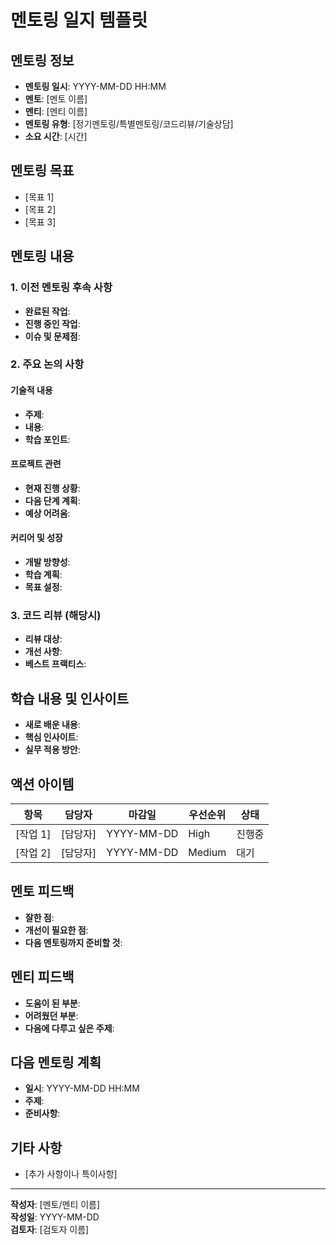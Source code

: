 # 멘토링 일지 템플릿

## 멘토링 정보
- **멘토링 일시**: YYYY-MM-DD HH:MM
- **멘토**: [멘토 이름]
- **멘티**: [멘티 이름]
- **멘토링 유형**: [정기멘토링/특별멘토링/코드리뷰/기술상담]
- **소요 시간**: [시간]

## 멘토링 목표
- [목표 1]
- [목표 2]
- [목표 3]

## 멘토링 내용

### 1. 이전 멘토링 후속 사항
- **완료된 작업**: 
- **진행 중인 작업**: 
- **이슈 및 문제점**: 

### 2. 주요 논의 사항
#### 기술적 내용
- **주제**: 
- **내용**: 
- **학습 포인트**: 

#### 프로젝트 관련
- **현재 진행 상황**: 
- **다음 단계 계획**: 
- **예상 어려움**: 

#### 커리어 및 성장
- **개발 방향성**: 
- **학습 계획**: 
- **목표 설정**: 

### 3. 코드 리뷰 (해당시)
- **리뷰 대상**: 
- **개선 사항**: 
- **베스트 프랙티스**: 

## 학습 내용 및 인사이트
- **새로 배운 내용**: 
- **핵심 인사이트**: 
- **실무 적용 방안**: 

## 액션 아이템
| 항목 | 담당자 | 마감일 | 우선순위 | 상태 |
|------|--------|--------|----------|------|
| [작업 1] | [담당자] | YYYY-MM-DD | High | 진행중 |
| [작업 2] | [담당자] | YYYY-MM-DD | Medium | 대기 |

## 멘토 피드백
- **잘한 점**: 
- **개선이 필요한 점**: 
- **다음 멘토링까지 준비할 것**: 

## 멘티 피드백
- **도움이 된 부분**: 
- **어려웠던 부분**: 
- **다음에 다루고 싶은 주제**: 

## 다음 멘토링 계획
- **일시**: YYYY-MM-DD HH:MM
- **주제**: 
- **준비사항**: 

## 기타 사항
- [추가 사항이나 특이사항]

---
**작성자**: [멘토/멘티 이름]  
**작성일**: YYYY-MM-DD  
**검토자**: [검토자 이름]
